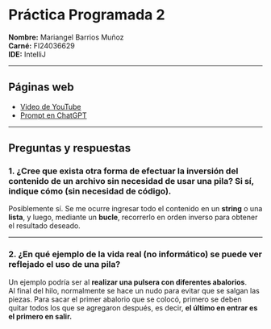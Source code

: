 # Práctica Programada 2

**Nombre:** Mariangel Barrios Muñoz  
**Carné:** FI24036629  
**IDE:** IntelliJ

---

## Páginas web

- [Video de YouTube](https://youtu.be/FiHTc8reFQY?si=TXZy1CaRK6cfryHe)  
- [Prompt en ChatGPT](https://chatgpt.com/s/t_68eb0d7fde7481918406e672385b8fac)

---

## Preguntas y respuestas

### 1. ¿Cree que exista otra forma de efectuar la inversión del contenido de un archivo sin necesidad de usar una pila? Si sí, indique cómo (sin necesidad de código).

Posiblemente sí. Se me ocurre ingresar todo el contenido en un **string** o una **lista**, y luego, mediante un **bucle**, recorrerlo en orden inverso para obtener el resultado deseado.

---

### 2. ¿En qué ejemplo de la vida real (no informático) se puede ver reflejado el uso de una pila?

Un ejemplo podría ser al **realizar una pulsera con diferentes abalorios**.  
Al final del hilo, normalmente se hace un nudo para evitar que se salgan las piezas. Para sacar el primer abalorio que se colocó, primero se deben quitar todos los que se agregaron después, es decir, **el último en entrar es el primero en salir.** 
